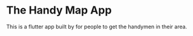 # The Handy Map App

This is a flutter app built by for people to get the handymen in their area.





